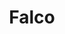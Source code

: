 ---
git: https://github.com/theodo/falco
logohandle: getfalco
sort: falco
title: Falco
website: https://getfal.co/
---